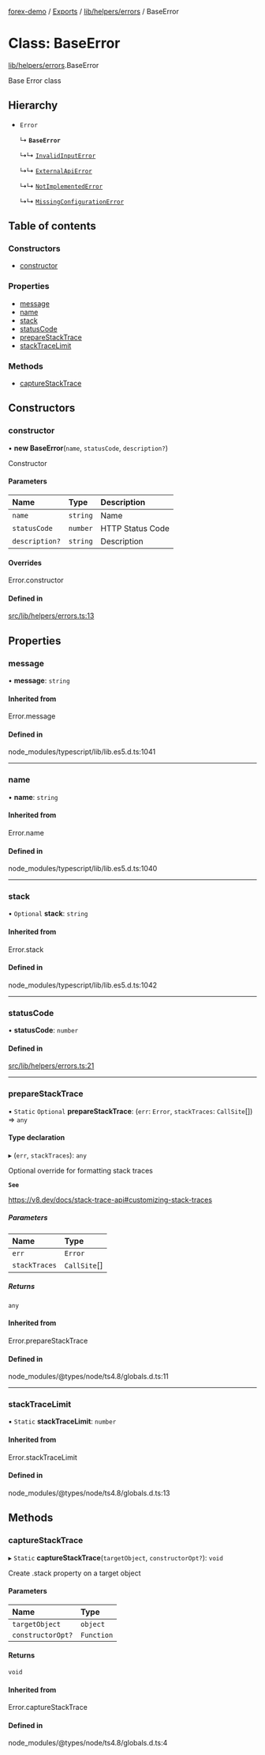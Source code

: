 [forex-demo](../README.md) / [Exports](../modules.md) / [lib/helpers/errors](../modules/lib_helpers_errors.md) / BaseError

# Class: BaseError

[lib/helpers/errors](../modules/lib_helpers_errors.md).BaseError

Base Error class

## Hierarchy

- `Error`

  ↳ **`BaseError`**

  ↳↳ [`InvalidInputError`](lib_helpers_errors.InvalidInputError.md)

  ↳↳ [`ExternalApiError`](lib_helpers_errors.ExternalApiError.md)

  ↳↳ [`NotImplementedError`](lib_helpers_errors.NotImplementedError.md)

  ↳↳ [`MissingConfigurationError`](lib_helpers_errors.MissingConfigurationError.md)

## Table of contents

### Constructors

- [constructor](lib_helpers_errors.BaseError.md#constructor)

### Properties

- [message](lib_helpers_errors.BaseError.md#message)
- [name](lib_helpers_errors.BaseError.md#name)
- [stack](lib_helpers_errors.BaseError.md#stack)
- [statusCode](lib_helpers_errors.BaseError.md#statuscode)
- [prepareStackTrace](lib_helpers_errors.BaseError.md#preparestacktrace)
- [stackTraceLimit](lib_helpers_errors.BaseError.md#stacktracelimit)

### Methods

- [captureStackTrace](lib_helpers_errors.BaseError.md#capturestacktrace)

## Constructors

### constructor

• **new BaseError**(`name`, `statusCode`, `description?`)

Constructor

#### Parameters

| Name           | Type     | Description      |
| :------------- | :------- | :--------------- |
| `name`         | `string` | Name             |
| `statusCode`   | `number` | HTTP Status Code |
| `description?` | `string` | Description      |

#### Overrides

Error.constructor

#### Defined in

[src/lib/helpers/errors.ts:13](https://github.com/suphero/forex-demo/blob/2d16766/src/lib/helpers/errors.ts#L13)

## Properties

### message

• **message**: `string`

#### Inherited from

Error.message

#### Defined in

node_modules/typescript/lib/lib.es5.d.ts:1041

---

### name

• **name**: `string`

#### Inherited from

Error.name

#### Defined in

node_modules/typescript/lib/lib.es5.d.ts:1040

---

### stack

• `Optional` **stack**: `string`

#### Inherited from

Error.stack

#### Defined in

node_modules/typescript/lib/lib.es5.d.ts:1042

---

### statusCode

• **statusCode**: `number`

#### Defined in

[src/lib/helpers/errors.ts:21](https://github.com/suphero/forex-demo/blob/2d16766/src/lib/helpers/errors.ts#L21)

---

### prepareStackTrace

▪ `Static` `Optional` **prepareStackTrace**: (`err`: `Error`, `stackTraces`: `CallSite`[]) => `any`

#### Type declaration

▸ (`err`, `stackTraces`): `any`

Optional override for formatting stack traces

**`See`**

https://v8.dev/docs/stack-trace-api#customizing-stack-traces

##### Parameters

| Name          | Type         |
| :------------ | :----------- |
| `err`         | `Error`      |
| `stackTraces` | `CallSite`[] |

##### Returns

`any`

#### Inherited from

Error.prepareStackTrace

#### Defined in

node_modules/@types/node/ts4.8/globals.d.ts:11

---

### stackTraceLimit

▪ `Static` **stackTraceLimit**: `number`

#### Inherited from

Error.stackTraceLimit

#### Defined in

node_modules/@types/node/ts4.8/globals.d.ts:13

## Methods

### captureStackTrace

▸ `Static` **captureStackTrace**(`targetObject`, `constructorOpt?`): `void`

Create .stack property on a target object

#### Parameters

| Name              | Type       |
| :---------------- | :--------- |
| `targetObject`    | `object`   |
| `constructorOpt?` | `Function` |

#### Returns

`void`

#### Inherited from

Error.captureStackTrace

#### Defined in

node_modules/@types/node/ts4.8/globals.d.ts:4
